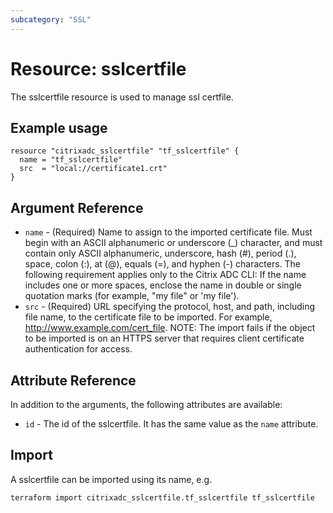 ```yaml
---
subcategory: "SSL"
---
```


# Resource: sslcertfile

The sslcertfile resource is used to manage ssl certfile.


## Example usage

```hcl
resource "citrixadc_sslcertfile" "tf_sslcertfile" {
  name = "tf_sslcertfile"
  src  = "local://certificate1.crt"
}
```


## Argument Reference

* `name` - (Required) Name to assign to the imported certificate file. Must begin with an ASCII alphanumeric or underscore (_) character, and must contain only ASCII alphanumeric, underscore, hash (#), period (.), space, colon (:), at (@), equals (=), and hyphen (-) characters. The following requirement applies only to the Citrix ADC CLI: If the name includes one or more spaces, enclose the name in double or single quotation marks (for example, "my file" or 'my file').
* `src` - (Required) URL specifying the protocol, host, and path, including file name, to the certificate file to be imported. For example, http://www.example.com/cert_file. NOTE: The import fails if the object to be imported is on an HTTPS server that requires client certificate authentication for access.


## Attribute Reference

In addition to the arguments, the following attributes are available:

* `id` - The id of the sslcertfile. It has the same value as the `name` attribute.


## Import

A sslcertfile can be imported using its name, e.g.

```shell
terraform import citrixadc_sslcertfile.tf_sslcertfile tf_sslcertfile
```
